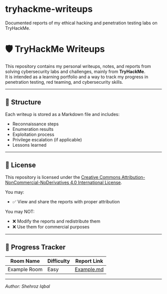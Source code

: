 # tryhackme-writeups
Documented reports of my ethical hacking and penetration testing labs on TryHackMe.
# 🛡️ TryHackMe Writeups

This repository contains my personal writeups, notes, and reports from solving cybersecurity labs and challenges, mainly from **TryHackMe**.  
It is intended as a learning portfolio and a way to track my progress in penetration testing, red teaming, and cybersecurity skills.

---

## 📂 Structure
Each writeup is stored as a Markdown file and includes:
- Reconnaissance steps
- Enumeration results
- Exploitation process
- Privilege escalation (if applicable)
- Lessons learned

---

## 📜 License
This repository is licensed under the [Creative Commons Attribution-NonCommercial-NoDerivatives 4.0 International License](https://creativecommons.org/licenses/by-nc-nd/4.0/).

You may:
- ✅ View and share the reports with proper attribution

You may NOT:
- ❌ Modify the reports and redistribute them
- ❌ Use them for commercial purposes

---

## 🚀 Progress Tracker
| Room Name     | Difficulty | Report Link |
|---------------|------------|-------------|
| Example Room  | Easy       | [Example.md](Example.md) |

---

*Author: Shehroz Iqbal*
